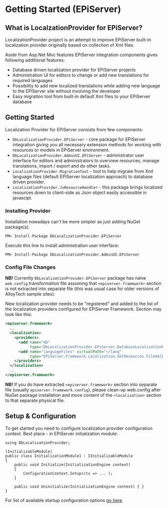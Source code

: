 # Getting Started (EPiServer)

## What is LocalzationProvider for EPiServer?

LocalizationProvider project is an attempt to improve EPiServer built-in localization provider originally based on collection of Xml files.

Aside from Asp.Net Mvc features EPiServer integration components gives following additional features:
* Database driven localization provider for EPiServer projects
* Administration UI for editors to change or add new translations for required languages
* Possibility to add new localized translations while adding new language to the EPiServer site without involving the developer
* Easy migration tool from built-in default Xml files to your EPiServer database

## Getting Started

Localization Provider for EPiServer consists from few components:

* `DbLocalizationProvider.EPiServer` - core package for EPiServer integration giving you all necessary extension methods for working with resources or models in EPiServer environment.
* `DbLocalizationProvider.AdminUI.EPiServer` - administrator user interface for editors and administrators to overview resources, manage translations, import / export and do other tasks.
* `LocalizationProvider.MigrationTool` - tool to help migrate from Xml language files (default EPiServer localization approach) to database driven provider.
* `LocalizationProvider.JsResourceHandler` - this package brings localized resources down to client-side as Json object easily accessible in javascipt.


### Installing Provider

Installation nowadays can't be more simpler as just adding NuGet package(s).

```
PM> Install-Package DbLocalizationProvider.EPiServer
```

Execute this line to install administration user interface:

```
PM> Install-Package DbLocalizationProvider.AdminUI.EPiServer
```

### Config File Changes


**NB!** Currently `DbLocalizationProvider.EPiServer` package has naïve `web.config` transformation file assuming that `<episerver.framework>` section is not extracted into separate file (this was usual case for older versions of AlloyTech sample sites).

New localization provider needs to be "registered" and added to the list of the localization providers configured for EPiServer Framework. Section may look like this:

```xml
<episerver.framework>
  ..
  <localization>
    <providers>
      <add name="db"
           type="DbLocalizationProvider.EPiServer.DatabaseLocalizationProvider, DbLocalizationProvider.EPiServer" />
      <add name="languageFiles" virtualPath="~/lang"
           type="EPiServer.Framework.Localization.XmlResources.FileXmlLocalizationProvider, EPiServer.Framework" />
    </providers>
  </localization>
  ..
</episerver.framework>
```

**NB!** If you do have extracted `<episerver.framework>` section into separate file (usually `episerver.framework.config`), please clean-up web.config after NuGet package installation and move content of the `<localization>` section to that separate physical file.


## Setup & Configuration

To get started you need to configure localization provider configuration context. Best place - in EPiServer initialization module:

```
using DbLocalizationProvider;

[InitializableModule]
public class InitializationModule1 : IInitializableModule
{
    public void Initialize(InitializationEngine context)
    {
        ConfigurationContext.Setup(ctx => ... );
    }

    public void Uninitialize(InitializationEngine context) { }
}
```

For list of available startup configuration options [go here](http://blog.tech-fellow.net/2016/04/21/db-localization-provider-part-2-configuration-and-extensions/#configuringdblocalizationprovider).

